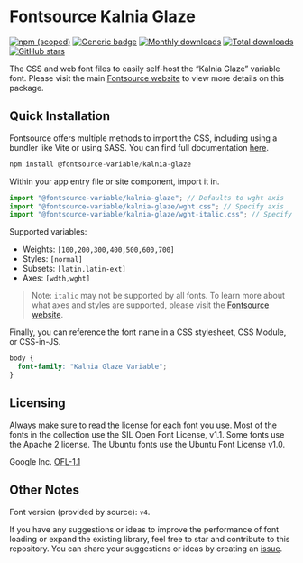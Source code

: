 # Fontsource Kalnia Glaze

[![npm (scoped)](https://img.shields.io/npm/v/@fontsource-variable/kalnia-glaze?color=brightgreen)](https://www.npmjs.com/package/@fontsource-variable/kalnia-glaze) [![Generic badge](https://img.shields.io/badge/fontsource-passing-brightgreen)](https://github.com/fontsource/fontsource) [![Monthly downloads](https://badgen.net/npm/dm/@fontsource-variable/kalnia-glaze)](https://github.com/fontsource/fontsource) [![Total downloads](https://badgen.net/npm/dt/@fontsource-variable/kalnia-glaze)](https://github.com/fontsource/fontsource) [![GitHub stars](https://img.shields.io/github/stars/fontsource/fontsource.svg?style=social&label=Star)](https://github.com/fontsource/fontsource/stargazers)

The CSS and web font files to easily self-host the “Kalnia Glaze” variable font. Please visit the main [Fontsource website](https://fontsource.org/fonts/kalnia-glaze) to view more details on this package.

## Quick Installation

Fontsource offers multiple methods to import the CSS, including using a bundler like Vite or using SASS. You can find full documentation [here](https://fontsource.org/docs/getting-started/introduction).

```javascript
npm install @fontsource-variable/kalnia-glaze
```

Within your app entry file or site component, import it in.

```javascript
import "@fontsource-variable/kalnia-glaze"; // Defaults to wght axis
import "@fontsource-variable/kalnia-glaze/wght.css"; // Specify axis
import "@fontsource-variable/kalnia-glaze/wght-italic.css"; // Specify axis and style
```

Supported variables:
- Weights: `[100,200,300,400,500,600,700]`
- Styles: `[normal]`
- Subsets: `[latin,latin-ext]`
- Axes: `[wdth,wght]`

> Note: `italic` may not be supported by all fonts. To learn more about what axes and styles are supported, please visit the [Fontsource website](https://fontsource.org/fonts/kalnia-glaze).

Finally, you can reference the font name in a CSS stylesheet, CSS Module, or CSS-in-JS.

```css
body {
  font-family: "Kalnia Glaze Variable";
}
```

## Licensing
Always make sure to read the license for each font you use. Most of the fonts in the collection use the SIL Open Font License, v1.1. Some fonts use the Apache 2 license. The Ubuntu fonts use the Ubuntu Font License v1.0.

Google Inc.
[OFL-1.1](http://scripts.sil.org/OFL)

## Other Notes
Font version (provided by source): `v4`.

If you have any suggestions or ideas to improve the performance of font loading or expand the existing library, feel free to star and contribute to this repository. You can share your suggestions or ideas by creating an [issue](https://github.com/fontsource/fontsource/issues).